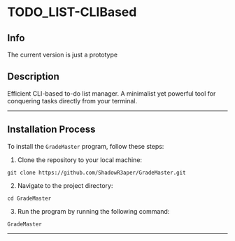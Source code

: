 # TODO_LIST-CLIBased

## Info
The current version is just a prototype
## Description
Efficient CLI-based to-do list manager.
 A minimalist yet powerful tool for conquering tasks directly from your terminal.

 __________________________________
 ## Installation Process

To install the `GradeMaster` program, follow these steps:

1. Clone the repository to your local machine:
```
git clone https://github.com/ShadowR3aper/GradeMaster.git
```
2. Navigate to the project directory:
```
cd GradeMaster
```
3. Run the program by running the following command:
```
GradeMaster
```
 __________________________________
